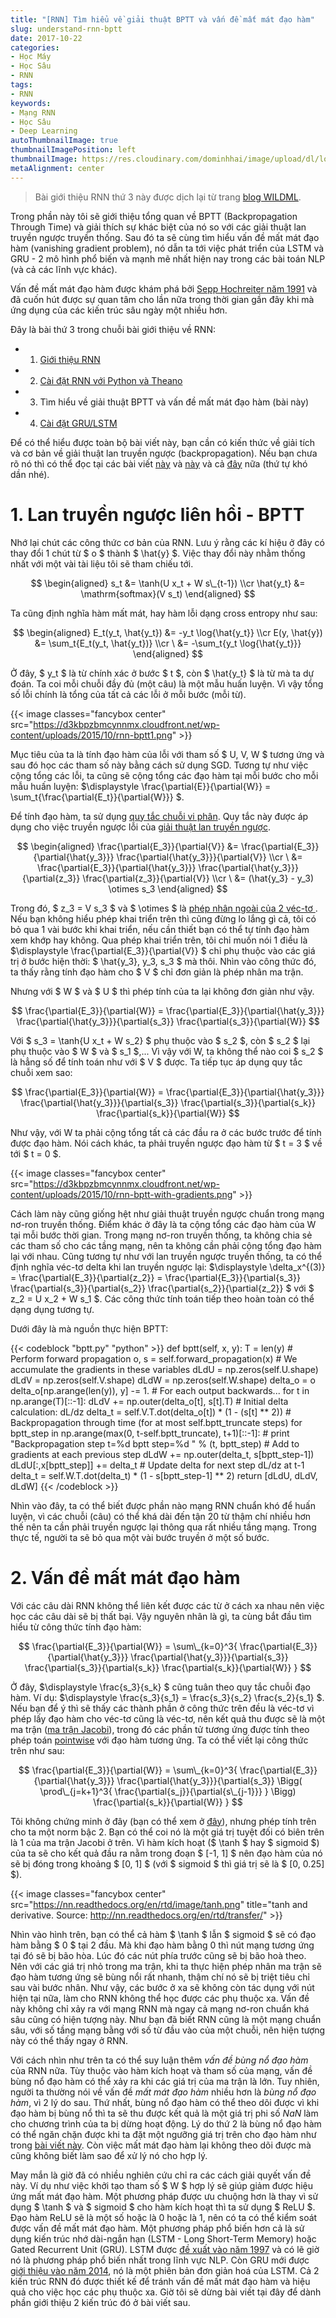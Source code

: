 ```yaml
---
title: "[RNN] Tìm hiểu về giải thuật BPTT và vấn đề mất mát đạo hàm"
slug: understand-rnn-bptt
date: 2017-10-22
categories:
- Học Máy
- Học Sâu
- RNN
tags:
- RNN
keywords:
- Mạng RNN
- Học Sâu
- Deep Learning
autoThumbnailImage: true
thumbnailImagePosition: left
thumbnailImage: https://res.cloudinary.com/dominhhai/image/upload/dl/logo.png
metaAlignment: center
---
```

> Bài giới thiệu RNN thứ 3 này được dịch lại từ trang <a href="http://www.wildml.com/2015/10/recurrent-neural-networks-tutorial-part-3-backpropagation-through-time-and-vanishing-gradients/" target="_blank" rel="noopener noreferrer">blog WILDML</a>.

Trong phần này tôi sẽ giới thiệu tổng quan về BPTT (Backpropagation Through Time) và giải thích sự khác biệt của nó so với các giải thuật lan truyền ngược truyền thống.
Sau đó ta sẽ cùng tìm hiểu vấn đề mất mát đạo hàm (vanishing gradient problem), nó dẫn ta tới việc phát triển của LSTM và GRU - 2 mô hình phổ biến và mạnh mẽ nhất hiện nay trong các bài toán NLP (và cả các lĩnh vực khác).
<!--more-->

Vấn đề mất mát đạo hàm được khám phá bởi <a href="http://people.idsia.ch/~juergen/fundamentaldeeplearningproblem.html" target="_blank" rel="noopener noreferrer">Sepp Hochreiter năm 1991</a>
và đã cuốn hút được sự quan tâm cho lần nữa trong thời gian gần đây khi mà ứng dụng của các kiến trúc sâu ngày một nhiều hơn.

Đây là bài thứ 3 trong chuỗi bài giới thiệu về RNN:

* 1. [Giới thiệu RNN](/vi/2017/10/what-is-rnn/)
* 2. [Cài đặt RNN với Python và Theano](/vi/2017/10/implement-rnn-with-python/)
* 3. Tìm hiểu về giải thuật BPTT và vấn đề mất mát đạo hàm (bài này)
* 4. [Cài đặt GRU/LSTM](/vi/2017/10/implement-gru-lstm/)

Để có thể hiểu được toàn bộ bài viết này, bạn cần có kiến thức về giải tích và cơ bản về giải thuật lan truyền ngược (backpropagation).
Nếu bạn chưa rõ nó thì có thể đọc tại các bài viết
<a href="http://cs231n.github.io/optimization-2/" target="_blank" rel="noopener noreferrer">này</a>
và <a href="http://colah.github.io/posts/2015-08-Backprop/" target="_blank" rel="noopener noreferrer">này</a>
và cả <a href="http://neuralnetworksanddeeplearning.com/chap2.html" target="_blank" rel="noopener noreferrer">đây</a> nữa (thứ tự khó dần nhé).

<!-- toc -->

# 1. Lan truyền ngược liên hồi - BPTT
Nhớ lại chút các công thức cơ bản của RNN. Lưu ý rằng các kí hiệu ở đây có thay đổi 1 chút từ $ o $ thành $ \hat{y} $.
Việc thay đổi này nhằm thống nhất với một vài tài liệu tôi sẽ tham chiếu tới.

$$
\begin{aligned}
s_t &= \tanh(U x_t + W s\_{t-1}) \\cr
\hat{y_t} &= \mathrm{softmax}(V s_t)
\end{aligned}
$$

Ta cũng định nghĩa hàm mất mát, hay hàm lỗi dạng cross entropy như sau:

$$
\begin{aligned}
E_t(y_t, \hat{y_t}) &= -y_t \log{\hat{y_t}} \\cr
E(y, \hat{y})        &= \sum_t{E_t(y_t, \hat{y_t})} \\cr
                  \ &= -\sum_t{y_t \log{\hat{y_t}}}
\end{aligned}
$$

Ở đây, $ y_t $ là từ chính xác ở bước $ t $, còn $ \hat{y_t} $ là từ mà ta dự đoán.
Ta coi mỗi chuỗi đầy đủ (một câu) là một mẫu huấn luyện.
Vì vậy tổng số lỗi chính là tổng của tất cả các lỗi ở mỗi bước (mỗi từ).

{{< image classes="fancybox center" src="https://d3kbpzbmcynnmx.cloudfront.net/wp-content/uploads/2015/10/rnn-bptt1.png" >}}

Mục tiêu của ta là tính đạo hàm của lỗi với tham số $ U, V, W $ tương ứng và sau đó học các tham số này bằng cách sử dụng SGD.
Tương tự như việc cộng tổng các lỗi, ta cũng sẽ cộng tổng các đạo hàm tại mỗi bước cho mỗi mẫu huấn luyện:
$\displaystyle \frac{\partial{E}}{\partial{W}} = \sum_t{\frac{\partial{E_t}}{\partial{W}}} $.

Để tính đạo hàm, ta sử dụng <a href="https://en.wikipedia.org/wiki/Chain_rule" target="_blank" rel="noopener noreferrer">quy tắc chuỗi vi phân</a>.
Quy tắc này được áp dụng cho việc truyền ngược lỗi của <a href="http://colah.github.io/posts/2015-08-Backprop/" target="_blank" rel="noopener noreferrer">giải thuật lan truyền ngược</a>.

$$
\begin{aligned}
\frac{\partial{E_3}}{\partial{V}} &= \frac{\partial{E_3}}{\partial{\hat{y_3}}} \frac{\partial{\hat{y_3}}}{\partial{V}} \\cr
\ &= \frac{\partial{E_3}}{\partial{\hat{y_3}}} \frac{\partial{\hat{y_3}}}{\partial{z_3}} \frac{\partial{z_3}}{\partial{V}} \\cr
\ &= (\hat{y_3} - y_3) \otimes s_3
\end{aligned}
$$

Trong đó, $ z_3 = V s_3 $ và $ \otimes $ là <a href="https://en.wikipedia.org/wiki/Outer_product" target="_blank" rel="noopener noreferrer">phép nhân ngoài của 2 véc-tơ </a>.
Nếu bạn không hiểu phép khai triển trên thì cũng đừng lo lắng gì cả, tôi có bỏ qua 1 vài bước khi khai triển, nếu cần thiết bạn có thể tự tính đạo hàm xem khớp hay không.
Qua phép khai triển trên, tôi chỉ muốn nói 1 điều là $\displaystyle \frac{\partial{E_3}}{\partial{V}} $
chỉ phụ thuộc vào các giá trị ở bước hiện thời: $ \hat{y_3}, y_3, s_3 $ mà thôi.
Nhìn vào công thức đó, ta thấy rằng tính đạo hàm cho $ V $ chỉ đơn giản là phép nhân ma trận.

Nhưng với $ W $ và $ U $ thì phép tính của ta lại không đơn giản như vậy.

$$
\frac{\partial{E_3}}{\partial{W}} = \frac{\partial{E_3}}{\partial{\hat{y_3}}} \frac{\partial{\hat{y_3}}}{\partial{s_3}} \frac{\partial{s_3}}{\partial{W}}
$$

Với $ s_3 = \tanh{U x_t + W s_2} $ phụ thuộc vào $ s_2 $, còn $ s_2 $ lại phụ thuộc vào $ W $ và $ s_1 $,...
Vì vậy với W, ta không thể nào coi $ s_2 $ là hẳng số để tính toán như với $ V $ được.
Ta tiếp tục áp dụng quy tắc chuỗi xem sao:

$$
\frac{\partial{E_3}}{\partial{W}} = \frac{\partial{E_3}}{\partial{\hat{y_3}}} \frac{\partial{\hat{y_3}}}{\partial{s_3}} \frac{\partial{s_3}}{\partial{s_k}} \frac{\partial{s_k}}{\partial{W}}
$$

Như vậy, với W ta phải cộng tổng tất cả các đầu ra ở các bước trước để tính được đạo hàm.
Nói cách khác, ta phải truyền ngược đạo hàm từ $ t = 3 $ về tới $ t = 0 $.

{{< image classes="fancybox center" src="https://d3kbpzbmcynnmx.cloudfront.net/wp-content/uploads/2015/10/rnn-bptt-with-gradients.png" >}}

Cách làm này cũng giống hệt như giải thuật truyền ngược chuẩn trong mạng nơ-ron truyền thống.
Điểm khác ở đây là ta cộng tổng các đạo hàm của W tại mỗi bước thời gian.
Trong mạng nơ-ron truyền thống, ta không chia sẻ các tham số cho các tầng mạng,
nên ta không cần phải cộng tổng đạo hàm lại với nhau.
Cũng tương tự như với lan truyền ngược truyền thống, ta có thể định nghĩa véc-tơ delta khi lan truyền ngược lại:
$\displaystyle \delta_x^{(3)} = \frac{\partial{E_3}}{\partial{z_2}} = \frac{\partial{E_3}}{\partial{s_3}} \frac{\partial{s_3}}{\partial{s_2}} \frac{\partial{s_2}}{\partial{z_2}} $ với $ z_2 = U x_2 + W s_1 $.
Các công thức tính toán tiếp theo hoàn toàn có thể dạng dụng tương tự.

Dưới đây là mà nguồn thực hiện BPTT:

{{< codeblock "bptt.py" "python" >}}
def bptt(self, x, y):
    T = len(y)
    # Perform forward propagation
    o, s = self.forward_propagation(x)
    # We accumulate the gradients in these variables
    dLdU = np.zeros(self.U.shape)
    dLdV = np.zeros(self.V.shape)
    dLdW = np.zeros(self.W.shape)
    delta_o = o
    delta_o[np.arange(len(y)), y] -= 1.
    # For each output backwards...
    for t in np.arange(T)[::-1]:
        dLdV += np.outer(delta_o[t], s[t].T)
        # Initial delta calculation: dL/dz
        delta_t = self.V.T.dot(delta_o[t]) * (1 - (s[t] ** 2))
        # Backpropagation through time (for at most self.bptt_truncate steps)
        for bptt_step in np.arange(max(0, t-self.bptt_truncate), t+1)[::-1]:
            # print "Backpropagation step t=%d bptt step=%d " % (t, bptt_step)
            # Add to gradients at each previous step
            dLdW += np.outer(delta_t, s[bptt_step-1])              
            dLdU[:,x[bptt_step]] += delta_t
            # Update delta for next step dL/dz at t-1
            delta_t = self.W.T.dot(delta_t) * (1 - s[bptt_step-1] ** 2)
    return [dLdU, dLdV, dLdW]
{{< /codeblock >}}

Nhìn vào đây, ta có thể biết được phần nào mạng RNN chuẩn khó để huấn luyện,
vì các chuỗi (câu) có thể khá dài đến tận 20 từ thậm chí nhiều hơn thế nên
ta cần phải truyền ngược lại thông qua rất nhiều tầng mạng.
Trong thực tế, người ta sẽ bỏ qua một vài bước truyền ở một số bước.

# 2. Vấn đề mất mát đạo hàm
Với các câu dài RNN không thể liên kết được các từ ở cách xa nhau nên việc học các câu dài sẽ bị thất bại. Vậy nguyên nhân là gì, ta cùng bắt đầu tìm hiểu từ công thức tính đạo hàm:

$$
\frac{\partial{E_3}}{\partial{W}} = \sum\_{k=0}^3{
  \frac{\partial{E_3}}{\partial{\hat{y_3}}}
  \frac{\partial{\hat{y_3}}}{\partial{s_3}}
  \frac{\partial{s_3}}{\partial{s_k}}
  \frac{\partial{s_k}}{\partial{W}}
}
$$

Ở đây, $\displaystyle \frac{s_3}{s_k} $ cũng tuân theo quy tắc chuỗi đạo hàm.
Ví dụ: $\displaystyle \frac{s_3}{s_1} = \frac{s_3}{s_2} \frac{s_2}{s_1} $.
Nếu bạn để ý thì sẽ thấy các thành phần ở công thức trên đều là véc-tơ vì phép lấy đạo hàm cho véc-tơ cũng là véc-tơ, nên kết quả thu được sẽ là một ma trận
(<a href="https://en.wikipedia.org/wiki/Jacobian_matrix_and_determinant" target="_blank" rel="noopener noreferrer">ma trận Jacobi</a>),
trong đó các phần tử tương ứng được tính theo phép toán <a href="https://en.wikipedia.org/wiki/Pointwise" target="_blank" rel="noopener noreferrer">pointwise</a> với đạo hàm tương ứng.
Ta có thể viết lại công thức trên như sau:

$$
\frac{\partial{E_3}}{\partial{W}} = \sum\_{k=0}^3{
  \frac{\partial{E_3}}{\partial{\hat{y_3}}}
  \frac{\partial{\hat{y_3}}}{\partial{s_3}}
  \Bigg(
    \prod\_{j=k+1}^3{
      \frac{\partial{s_j}}{\partial{s\_{j-1}}}
    }
  \Bigg)
  \frac{\partial{s_k}}{\partial{W}}
}
$$

Tôi không chứng minh ở đây (bạn có thể xem ở <a href="http://www.jmlr.org/proceedings/papers/v28/pascanu13.pdf" target="_blank" rel="noopener noreferrer">đây</a>),
nhưng phép tính trên cho ta một norm bậc 2.
Bạn có thể coi nó là một giá trị tuyệt đối có biên trên là 1 của ma trận Jacobi ở trên.
Vì hàm kích hoạt ($ \tanh $ hay $ sigmoid $) của ta sẽ cho kết quả đầu ra nằm trong đoạn $ [-1, 1] $
nên đạo hàm của nó sẽ bị đóng trong khoảng $ [0, 1] $ (với $ sigmoid $ thì giá trị sẽ là $ [0, 0.25] $).

{{< image classes="fancybox center" src="https://nn.readthedocs.org/en/rtd/image/tanh.png" title="tanh and derivative. Source: http://nn.readthedocs.org/en/rtd/transfer/" >}}

Nhìn vào hình trên, bạn có thể cả hàm $ \tanh $ lẫn $ sigmoid $ sẽ có đạo hàm bằng $ 0 $ tại 2 đầu.
Mà khi đạo hàm bằng 0 thì nút mạng tương ứng tại đó sẽ bị bão hòa. Lúc đó các nút phía trước cũng sẽ bị bão hoà theo.
Nên với các giá trị nhỏ trong ma trận, khi ta thực hiện phép nhân ma trận sẽ đạo hàm tương ứng sẽ bùng nổi rất nhanh, thậm chí nó sẽ bị triệt tiêu chỉ sau vài bước nhân.
Như vậy, các bước ở xa sẽ không còn tác dụng với nút hiện tại nữa, làm cho RNN không thể học được các phụ thuộc xa.
Vấn đề này không chỉ xảy ra với mạng RNN mà ngay cả mạng nơ-ron chuẩn khá sâu cũng có hiện tượng này.
Như bạn đã biết RNN cũng là một mạng chuẩn sâu, với số tầng mạng bằng với số từ đầu vào của một chuỗi, nên hiện tượng này có thể thấy ngay ở RNN.

Với cách nhìn như trên ta có thể suy luận thêm *vấn đề bùng nổ đạo hàm* của RNN nữa.
Tùy thuộc vào hàm kích hoạt và tham số của mạng, vấn đề bùng nổ đạo hàm có thể xảy ra khi các giá trị của ma trận là lớn.
Tuy nhiên, người ta thường nói về vấn đề *mất mát đạo hàm* nhiều hơn là *bùng nổ đạo hàm*,
vì 2 lý do sau. Thứ nhất, bùng nổ đạo hàm có thể theo dõi được
vì khi đạo hàm bị bùng nổ thì ta sẽ thu được kết quả là một giá trị phi số *NaN* làm cho chương trình của ta bị dừng hoạt động.
Lý do thứ 2 là bùng nổ đạo hàm có thể ngăn chặn được khi ta đặt một ngưỡng giá trị trên cho đạo hàm như trong <a href="http://www.jmlr.org/proceedings/papers/v28/pascanu13.pdf" target="_blank" rel="noopener noreferrer">bài viết này</a>.
Còn việc mất mát đạo hàm lại không theo dõi được mà cũng không biết làm sao để xử lý nó cho hợp lý.

May mắn là giờ đã có nhiều nghiên cứu chỉ ra các cách giải quyết vấn đề này.
Ví dụ như việc khởi tạo tham số $ W $ hợp lý sẽ giúp giảm được hiệu ứng mất mát đạo hàm.
Một phương pháp được ưu chuộng hơn là thay vì sử dụng $ \tanh $ và $ sigmoid $ cho hàm kích hoạt thì ta sử dụng $ ReLU $.
Đạo hàm ReLU sẽ là một số hoặc là 0 hoặc là 1, nên có ta có thể kiểm soát được vấn đề mất mát đạo hàm.
Một phương pháp phổ biến hơn cả là sử dụng kiến trúc nhớ dài-ngắn hạn (LSTM - Long Short-Term Memory) hoặc Gated Recurrent Unit (GRU).
LSTM được <a href="http://deeplearning.cs.cmu.edu/pdfs/Hochreiter97_lstm.pdf" target="_blank" rel="noopener noreferrer">đề xuất vào năm 1997</a>
và có lẽ giờ nó là phương pháp phổ biến nhất trong lĩnh vực NLP.
Còn GRU mới được <a href="http://arxiv.org/pdf/1406.1078v3.pdf" target="_blank" rel="noopener noreferrer">giới thiệu vào năm 2014</a>,
nó là một phiên bản đơn giản hoá của LSTM.
Cả 2 kiến trúc RNN đó được thiết kế để tránh vấn đề mất mát đạo hàm và hiệu quả cho việc học các phụ thuộc xa.
Giờ tôi sẽ dừng bài viết tại đây để dành phần giới thiệu 2 kiến trúc đó ở bài viết sau.
